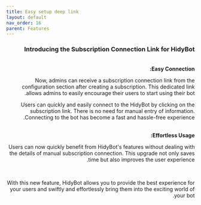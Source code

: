 ```yaml
---
title: Easy setup deep link
layout: default
nav_order: 16
parent: Features
---
```


<head>
    <meta charset="utf-8">
    <link rel="stylesheet" href="https://b3h1z.github.io/HidyBot-Docs/assets/css/style.css">
</head>
<div dir="rtl">
<h3>Introducing the Subscription Connection Link for HidyBot</h3>
<br>
<b>Easy Connection:</b>
<p>Now, admins can receive a subscription connection link from the configuration section after creating a subscription. This dedicated link allows admins to easily encourage their users to start using their bot.</p>
<p>Users can quickly and easily connect to the HidyBot by clicking on the subscription link. There is no need for manual entry of information. Connecting to the bot has become a fast and hassle-free experience.</p>
<br>
<b>Effortless Usage:</b>
<p>Users can now quickly benefit from HidyBot's features without dealing with the details of manual subscription connection. This upgrade not only saves time but also improves the user experience.</p>
<br>
<p>With this new feature, HidyBot allows you to provide the best experience for your users and swiftly and effortlessly bring them into the exciting world of your bot.</p>
</div>